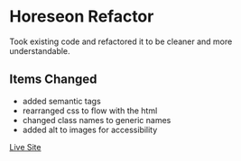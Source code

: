 # Horeseon Refactor

Took existing code and refactored it to be cleaner and more understandable.

## Items Changed

* added semantic tags 
* rearranged css to flow with the html
* changed class names to generic names
* added alt to images for accessibility 

[Live Site](https://human-exp11.github.io/first-hw/)

